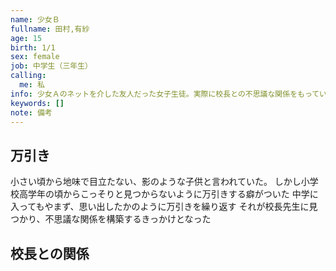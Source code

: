 ```yaml
---
name: 少女Ｂ
fullname: 田村,有紗
age: 15
birth: 1/1
sex: female
job: 中学生（三年生）
calling:
  me: 私
info: 少女Ａのネットを介した友人だった女子生徒。実際に校長との不思議な関係をもっていたのは田村の方で、そもそもことの発端は彼女にあった。
keywords: []
note: 備考
---
```


## 万引き

小さい頃から地味で目立たない、影のような子供と言われていた。
しかし小学校高学年の頃からこっそりと見つからないように万引きする癖がついた
中学に入ってもやまず、思い出したかのように万引きを繰り返す
それが校長先生に見つかり、不思議な関係を構築するきっかけとなった

## 校長との関係


